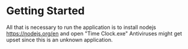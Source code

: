 # Getting Started
All that is necessary to run the application is to install nodejs https://nodejs.org/en and open "Time Clock.exe" 
Antiviruses might get upset since this is an unknown application.